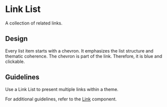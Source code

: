# Link List

A collection of related links.

## Design

Every list item starts with a chevron.
It emphasizes the list structure and thematic coherence.
The chevron is part of the link.
Therefore, it is blue and clickable.

## Guidelines

Use a Link List to present multiple links within a theme.

For additional guidelines, refer to the [Link](/docs/components-navigation-link--docs) component.
